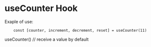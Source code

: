 # useCounter Hook

Exaple of use:

```
    const [counter, increment, decrement, reset] = useCounter(11)
```

useCounter() // receive a value by default
